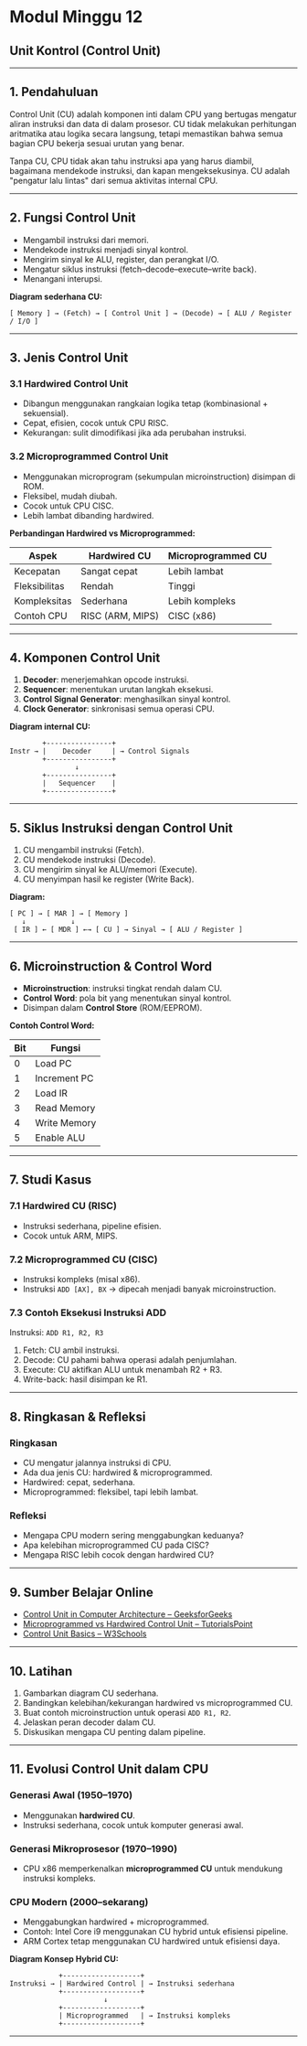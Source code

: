 
# Modul Minggu 12
## Unit Kontrol (Control Unit)

---

## 1. Pendahuluan

Control Unit (CU) adalah komponen inti dalam CPU yang bertugas mengatur aliran instruksi dan data di dalam prosesor. 
CU tidak melakukan perhitungan aritmatika atau logika secara langsung, tetapi memastikan bahwa semua bagian CPU bekerja sesuai urutan yang benar.

Tanpa CU, CPU tidak akan tahu instruksi apa yang harus diambil, bagaimana mendekode instruksi, dan kapan mengeksekusinya. 
CU adalah "pengatur lalu lintas" dari semua aktivitas internal CPU.

---

## 2. Fungsi Control Unit

- Mengambil instruksi dari memori.  
- Mendekode instruksi menjadi sinyal kontrol.  
- Mengirim sinyal ke ALU, register, dan perangkat I/O.  
- Mengatur siklus instruksi (fetch–decode–execute–write back).  
- Menangani interupsi.  

**Diagram sederhana CU:**

```
[ Memory ] → (Fetch) → [ Control Unit ] → (Decode) → [ ALU / Register / I/O ]
```

---

## 3. Jenis Control Unit

### 3.1 Hardwired Control Unit
- Dibangun menggunakan rangkaian logika tetap (kombinasional + sekuensial).  
- Cepat, efisien, cocok untuk CPU RISC.  
- Kekurangan: sulit dimodifikasi jika ada perubahan instruksi.

### 3.2 Microprogrammed Control Unit
- Menggunakan microprogram (sekumpulan microinstruction) disimpan di ROM.  
- Fleksibel, mudah diubah.  
- Cocok untuk CPU CISC.  
- Lebih lambat dibanding hardwired.

**Perbandingan Hardwired vs Microprogrammed:**

| Aspek        | Hardwired CU        | Microprogrammed CU |
|--------------|---------------------|--------------------|
| Kecepatan    | Sangat cepat        | Lebih lambat       |
| Fleksibilitas| Rendah              | Tinggi             |
| Kompleksitas | Sederhana           | Lebih kompleks     |
| Contoh CPU   | RISC (ARM, MIPS)    | CISC (x86)         |

---

## 4. Komponen Control Unit

1. **Decoder**: menerjemahkan opcode instruksi.  
2. **Sequencer**: menentukan urutan langkah eksekusi.  
3. **Control Signal Generator**: menghasilkan sinyal kontrol.  
4. **Clock Generator**: sinkronisasi semua operasi CPU.  

**Diagram internal CU:**

```
        +----------------+
Instr → |    Decoder     | → Control Signals
        +----------------+
                ↓
        +----------------+
        |   Sequencer    |
        +----------------+
```

---

## 5. Siklus Instruksi dengan Control Unit

1. CU mengambil instruksi (Fetch).  
2. CU mendekode instruksi (Decode).  
3. CU mengirim sinyal ke ALU/memori (Execute).  
4. CU menyimpan hasil ke register (Write Back).  

**Diagram:**

```
[ PC ] → [ MAR ] → [ Memory ]
   ↓           ↓
 [ IR ] ← [ MDR ] ←→ [ CU ] → Sinyal → [ ALU / Register ]
```

---

## 6. Microinstruction & Control Word

- **Microinstruction**: instruksi tingkat rendah dalam CU.  
- **Control Word**: pola bit yang menentukan sinyal kontrol.  
- Disimpan dalam **Control Store** (ROM/EEPROM).  

**Contoh Control Word:**

| Bit | Fungsi        |
|-----|---------------|
| 0   | Load PC       |
| 1   | Increment PC  |
| 2   | Load IR       |
| 3   | Read Memory   |
| 4   | Write Memory  |
| 5   | Enable ALU    |

---

## 7. Studi Kasus

### 7.1 Hardwired CU (RISC)
- Instruksi sederhana, pipeline efisien.  
- Cocok untuk ARM, MIPS.

### 7.2 Microprogrammed CU (CISC)
- Instruksi kompleks (misal x86).  
- Instruksi `ADD [AX], BX` → dipecah menjadi banyak microinstruction.  

### 7.3 Contoh Eksekusi Instruksi ADD
Instruksi: `ADD R1, R2, R3`  
1. Fetch: CU ambil instruksi.  
2. Decode: CU pahami bahwa operasi adalah penjumlahan.  
3. Execute: CU aktifkan ALU untuk menambah R2 + R3.  
4. Write-back: hasil disimpan ke R1.  

---

## 8. Ringkasan & Refleksi

### Ringkasan
- CU mengatur jalannya instruksi di CPU.  
- Ada dua jenis CU: hardwired & microprogrammed.  
- Hardwired: cepat, sederhana.  
- Microprogrammed: fleksibel, tapi lebih lambat.  

### Refleksi
- Mengapa CPU modern sering menggabungkan keduanya?  
- Apa kelebihan microprogrammed CU pada CISC?  
- Mengapa RISC lebih cocok dengan hardwired CU?  

---

## 9. Sumber Belajar Online

- [Control Unit in Computer Architecture – GeeksforGeeks](https://www.geeksforgeeks.org/control-unit-in-computer-architecture/)  
- [Microprogrammed vs Hardwired Control Unit – TutorialsPoint](https://www.tutorialspoint.com/computer_organization/microprogrammed_vs_hardwired_control_unit.htm)  
- [Control Unit Basics – W3Schools](https://www.w3schools.in/computer-organization/control-unit)

---

## 10. Latihan

1. Gambarkan diagram CU sederhana.  
2. Bandingkan kelebihan/kekurangan hardwired vs microprogrammed CU.  
3. Buat contoh microinstruction untuk operasi `ADD R1, R2`.  
4. Jelaskan peran decoder dalam CU.  
5. Diskusikan mengapa CU penting dalam pipeline.  

---

## 11. Evolusi Control Unit dalam CPU

### Generasi Awal (1950–1970)
- Menggunakan **hardwired CU**.  
- Instruksi sederhana, cocok untuk komputer generasi awal.  

### Generasi Mikroprosesor (1970–1990)
- CPU x86 memperkenalkan **microprogrammed CU** untuk mendukung instruksi kompleks.  

### CPU Modern (2000–sekarang)
- Menggabungkan hardwired + microprogrammed.  
- Contoh: Intel Core i9 menggunakan CU hybrid untuk efisiensi pipeline.  
- ARM Cortex tetap menggunakan CU hardwired untuk efisiensi daya.  

**Diagram Konsep Hybrid CU:**

```
            +-------------------+
Instruksi → | Hardwired Control | → Instruksi sederhana
            +-------------------+
                       ↓
            +-------------------+
            | Microprogrammed   | → Instruksi kompleks
            +-------------------+
```

---

